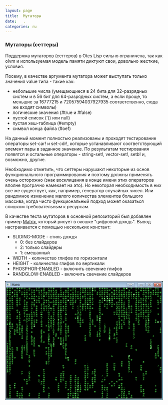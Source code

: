 ```yaml
---
layout: page
title:  Мутаторы
date:   .
categories: ru
---
```


### Мутаторы (сеттеры)

   Поддержка мутаторов (сеттеров) в Otes Lisp сильно ограничена, так как olvm и используемая модель памяти диктуют свои, довольно жесткие, условия.
   
   Посему, в качестве аргумента мутатора может выступать только значения value типа - такие как:

  * небольшие числа (умещающиеся в 24 бита для 32-разрядных систем и в 56 бит для 64-разрядных систем, а если проще, то меньшие за 16777215 и 72057594037927935 соответственно, сюда же входят символы)
  * логические значения (#true и #false)
  * пустой список ('() или null)
  * пустая хеш-таблица (#empty)
  * символ конца файла (#oef)
  
   На данный момент полностью реализованы и проходят тестирование операторы set-car! и set-cdr!, которые устанавливают соответствующий элемент пары в заданное значение. По результатам тестирования появятся и остальные операторы - string-set!, vector-set!, setb! и, возможно, другие.
   
   Необходимо отметить, что сеттеры нарушают некоторые из основ функционального программирования и поэтому должны применять очень осторожно (знак восклицания в конце имени этих операторов вполне програчно намекает на это). Но некоторая необходимость в них все же существует, как, например, генератор случайных чисел. Или рандомное изменение малого количества элементов большого массива, когда чисто функциональный подход может оказаться слишком требовательным к ресурсам.
   
   В качестве теста мутаторов в основной репозиторий был добавлен пример [Matrix](https://github.com/yuriy-chumak/OL/tree/master/tutorial/Matrix), который рисует в окошке "цифровой дождь". Вывод настраивается с помощью нескольких констант:
   
  * SLIDING-MODE - стиль дождя
    * 0: без слайдеров
    * 2: только слайдеры
    * 1: смешанный
  * WIDTH - количество глифов по горизонтали
  * HEIGHT - количество глифов по вертикали
  * PHOSPHOR-ENABLED - включить свечение глифов
  * RANDGLOW-ENABLED - включить свечение слайдеров
  
  ![Скрин окна вывода](assets/matrix-64x56.png)